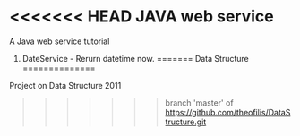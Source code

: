 <<<<<<< HEAD
JAVA web service
================

A Java web service tutorial

1. DateService - Rerurn datetime now.
=======
Data Structure
==============

Project on Data Structure 2011
>>>>>>> branch 'master' of https://github.com/theofilis/DataStructure.git
